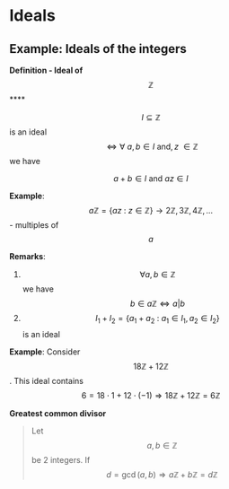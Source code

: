 # Ideals



## Example: Ideals of the integers 

**Definition - Ideal of** $$\mathbb{Z}$$\*\*\*\*

$$ I \subseteq \mathbb{Z}$$is an ideal $$\iff \forall \ a, b \in I \text{ and} , z\ \in \mathbb{Z}$$we have 

$$a + b \in I \text{ and } az \in I$$

**Example**: $$a\mathbb{Z} = \{az \ : \ z \in \mathbb{Z} \} \to 2\mathbb{Z}, 3\mathbb{Z}, 4\mathbb{Z}, \dots$$  - multiples of $$a$$

**Remarks**: 

1. $$\forall a, b \in \mathbb{Z}$$we have $$b \in a\mathbb{Z} \iff a | b$$
2. $$I_1 + I_2 = \{a_1 + a_2 \ : \ a_1 \in I_1 , a_2 \in I_2\}$$ is an ideal

**Example**: Consider $$18\mathbb{Z} + 12\mathbb{Z}$$. This ideal contains $$6 = 18 \cdot 1 + 12 \cdot (-1) \Rightarrow 18\mathbb{Z} + 12\mathbb{Z} = 6\mathbb{Z}$$

**Greatest common divisor**

> Let $$a, b \in \mathbb{Z}$$ be 2 integers. If $$d = \gcd(a, b) \Rightarrow a\mathbb{Z} + b\mathbb{Z} = d\mathbb{Z}$$

